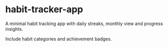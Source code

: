 # habit-tracker-app

A minimal habit tracking app with daily streaks, monthly view and progress insights. 

Include habit categories and achievement badges.
